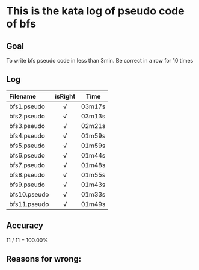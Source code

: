 # This is the kata log of pseudo code of bfs

## Goal
To write bfs pseudo code in less than 3min.
Be correct in a row for 10 times

## Log

| Filename           | isRight    | Time |
|:------------------ |:----------:|:----:|
| bfs1.pseudo        |√           |03m17s|
| bfs2.pseudo        |√           |03m13s|
| bfs3.pseudo        |√           |02m21s|
| bfs4.pseudo        |√           |01m59s|
| bfs5.pseudo        |√           |01m59s|
| bfs6.pseudo        |√           |01m44s|
| bfs7.pseudo        |√           |01m48s|
| bfs8.pseudo        |√           |01m55s|
| bfs9.pseudo        |√           |01m43s|
| bfs10.pseudo       |√           |01m33s|
| bfs11.pseudo       |√           |01m49s|

## Accuracy
11 / 11 = 100.00%

## Reasons for wrong:

